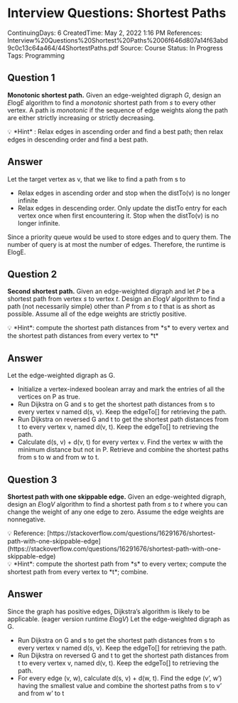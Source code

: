 # Interview Questions: Shortest Paths

ContinuingDays: 6
CreatedTime: May 2, 2022 1:16 PM
References: Interview%20Questions%20Shortest%20Paths%2006f646d807a14f63abd9c0c13c64a464/44ShortestPaths.pdf
Source: Course
Status: In Progress
Tags: Programming

## ****Question 1****

**Monotonic shortest path.** Given an edge-weighted digraph *G*, design an *E*log*E* algorithm to find a *monotonic* shortest path from *s* to every other vertex. A path is *monotonic* if the sequence of edge weights along the path are either strictly increasing or strictly decreasing.

<aside>
💡 *Hint* : Relax edges in ascending order and find a best path; then relax edges in descending order and find a best path.

</aside>

## Answer

Let the target vertex as v, that we like to find a path from s to

- Relax edges in ascending order and stop when the distTo(v) is no longer infinite
- Relax edges in descending order. Only update the distTo entry for each vertex once when first encountering it. Stop when the distTo(v) is no longer infinite.

Since a priority queue would be used to store edges and to query them. The number of query is at most the number of edges. Therefore, the runtime is ElogE.

## ****Question 2****

**Second shortest path.** Given an edge-weighted digraph and let *P* be a shortest path from vertex *s* to vertex *t*. Design an *E*log*V* algorithm to find a path (not necessarily simple) other than *P* from *s* to *t* that is as short as possible. Assume all of the edge weights are strictly positive.

<aside>
💡 *Hint*: compute the shortest path distances from *s* to every vertex and the shortest path distances from every vertex to *t*

</aside>

## Answer

Let the edge-weighted digraph as G.

- Initialize a vertex-indexed boolean array and mark the entries of all the vertices on P as true.
- Run Dijkstra on G and s to get the shortest path distances from s to every vertex v named d(s, v). Keep the edgeTo[] for retrieving the path.
- Run Dijkstra on reversed G and t to get the shortest path distances from t to every vertex v, named d(v, t). Keep the edgeTo[] to retrieving the path.
- Calculate d(s, v) + d(v, t) for every vertex v. Find the vertex w with the minimum distance but not in P. Retrieve and combine the shortest paths from s to w and from w to t.

## ****Question 3****

**Shortest path with one skippable edge.** Given an edge-weighted digraph, design an *E*log*V* algorithm to find a shortest path from *s* to *t* where you can change the weight of any one edge to zero. Assume the edge weights are nonnegative.

<aside>
💡 Reference: [https://stackoverflow.com/questions/16291676/shortest-path-with-one-skippable-edge](https://stackoverflow.com/questions/16291676/shortest-path-with-one-skippable-edge)

</aside>

<aside>
💡 *Hint*: compute the shortest path from *s* to every vertex; compute the shortest path from every vertex to *t*; combine.

</aside>

## Answer

Since the graph has positive edges, Dijkstra’s algorithm is likely to be applicable. (eager version runtime *E*log*V*) Let the edge-weighted digraph as G.

- Run Dijkstra on G and s to get the shortest path distances from s to every vertex v named d(s, v). Keep the edgeTo[] for retrieving the path.
- Run Dijkstra on reversed G and t to get the shortest path distances from t to every vertex v, named d(v, t). Keep the edgeTo[] to retrieving the path.
- For every edge (v, w), calculate d(s, v) + d(w, t). Find the edge (v’, w’) having the smallest value and combine the shortest paths from s to v’ and from w’ to t